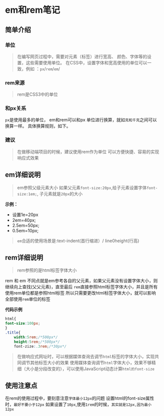 # em和rem笔记

## 简单介绍
### 单位
>在编写网页过程中，需要对元素（标签）进行宽高、
颜色、字体等的设置，这些需要使用单位。
在CSS中，设置字体和宽高使用的单位可以一致，例如
：`px`/`rem`/`em`/

### rem来源
> rem是CSS3中的单位

### 和px关系
`px`是使用最多的单位，
em和rem可以和px 单位进行换算，就如`克和千克`之间可以换算一样。
具体换算规则，如下。
### 建议
> 在做移动端项目的时候，建议使用rem作为单位
> 可以方便快捷、容易的实现响应式效果

## em详细说明
> em参照父级元素大小
如果父元素`font-size:20px`,给子元素设置字体`font-size:1em;`,
子元素就是`20px`的大小

**示例：**
* 设置1e=20px
* 2em=40px;
* 2.5em=50px;
* 0.5em=10px;

> `em`合适的使用场景是:text-indent(首行缩进）/
line0height(行高)

## rem详细说明
>rem参照的是html标签字体大小

rem 和 em 不同点就是em参考各自的父元素，如果父元素没有设置字体大小，则继续向上查找(父父元素)，直至最后
`rem`直接参照html标签字体大小，并且是所有使用rem单位都是参照html标签
所以只需要更改html标签字体大小，就可以影响全部使用`rem`单位的标签

**代码示例**
```CSS
html{
font-size:100px;
}
.title{
    width:5rem;/*500px*/
    height:5rem;/*500px*/
    font-zize:.3rem;/*30px*/
```

>在做响应式网址时，可以根据媒体查询去调节`html`标签的字体大小，实现共同调节其他标签大小的效果
>使用媒体查询调节`html`字体大小，效果不够精细（大小是分段改变的），可以使用JavaScript动态计算`html的font-size`

## 使用注意点
在rem的使用过程中，要刻意注意`字体最小12px`的问题
设置html的font-size属性时，`最好不要小于12px`
如果设置了`10px`,使用`1rem`的时候，`其实就是12px,因为最小12px`
